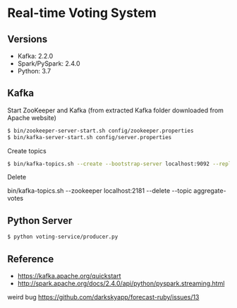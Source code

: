# Real-time Voting System

## Versions
- Kafka: 2.2.0
- Spark/PySpark: 2.4.0
- Python: 3.7

## Kafka
Start ZooKeeper and Kafka (from extracted Kafka folder downloaded from Apache website)
```sh
$ bin/zookeeper-server-start.sh config/zookeeper.properties
$ bin/kafka-server-start.sh config/server.properties
```

Create topics
```sh
$ bin/kafka-topics.sh --create --bootstrap-server localhost:9092 --replication-factor 1 --partitions 1 --topic aggregate-votes
```

Delete

bin/kafka-topics.sh --zookeeper localhost:2181 --delete --topic aggregate-votes

## Python Server
```sh
$ python voting-service/producer.py
```

## Reference
- https://kafka.apache.org/quickstart
- http://spark.apache.org/docs/2.4.0/api/python/pyspark.streaming.html

weird bug
https://github.com/darkskyapp/forecast-ruby/issues/13